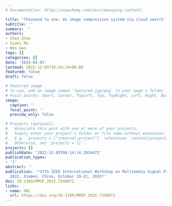 ```yaml
---
# Documentation: https://wowchemy.com/docs/managing-content/

title: 'Thousand to one: An image compression system via cloud search'
subtitle: ''
summary: ''
authors:
- Chen Zhao
- Siwei Ma
- Wen Gao
tags: []
categories: []
date: '2015-01-01'
lastmod: 2022-12-05T16:14:14+08:00
featured: false
draft: false

# Featured image
# To use, add an image named `featured.jpg/png` to your page's folder.
# Focal points: Smart, Center, TopLeft, Top, TopRight, Left, Right, BottomLeft, Bottom, BottomRight.
image:
  caption: ''
  focal_point: ''
  preview_only: false

# Projects (optional).
#   Associate this post with one or more of your projects.
#   Simply enter your project's folder or file name without extension.
#   E.g. `projects = ["internal-project"]` references `content/project/deep-learning/index.md`.
#   Otherwise, set `projects = []`.
projects: []
publishDate: '2022-12-05T08:14:14.205447Z'
publication_types:
- '1'
abstract: ''
publication: '*17th IEEE International Workshop on Multimedia Signal Processing, MMSP
  2015, Xiamen, China, October 19-21, 2015*'
doi: 10.1109/MMSP.2015.7340872
links:
- name: URL
  url: https://doi.org/10.1109/MMSP.2015.7340872
---
```

